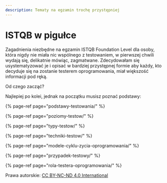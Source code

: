 ```yaml
---
description: Tematy na egzamin trochę przystępniej
---
```


# ISTQB w pigułce

Zagadnienia niezbędne na egzamin ISTQB Foundation Level dla osoby, która nigdy nie miała nic wspólnego z testowaniem, w pierwszej chwili wydają się, delikatnie mówiąc, zagmatwane. Zdecydowałam się usystematyzować je i opisać w bardziej przystępnej formie aby każdy, kto decyduje się na zostanie testerem oprogramowania, miał większość informacji pod ręką. 

Od czego zacząć?

Najlepiej po kolei, jednak na początku musisz poznać podstawy:

{% page-ref page="podstawy-testowania/" %}

{% page-ref page="poziomy-testow/" %}

{% page-ref page="typy-testow/" %}

{% page-ref page="techniki-testow/" %}

{% page-ref page="modele-cyklu-zycia-oprogramowania/" %}

{% page-ref page="przypadek-testowy/" %}

{% page-ref page="rola-testera-oprogramowania/" %}







Prawa autorskie: [CC BY-NC-ND 4.0 International](https://creativecommons.org/licenses/by-nc-nd/4.0/)

